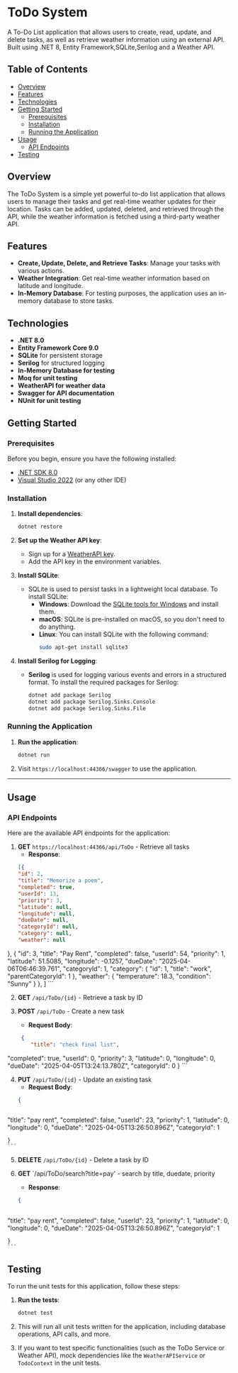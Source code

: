 
# ToDo System

A To-Do List application that allows users to create, read, update, and delete tasks, as well as retrieve weather information using an external API. Built using .NET 8, Entity Framework,SQLite,Serilog and a Weather API.

## **Table of Contents**
- [Overview](#overview)
- [Features](#features)
- [Technologies](#technologies)
- [Getting Started](#getting-started)
  - [Prerequisites](#prerequisites)
  - [Installation](#installation)
  - [Running the Application](#running-the-application)
- [Usage](#usage)
  - [API Endpoints](#api-endpoints)
- [Testing](#testing)

  
## **Overview**

The ToDo System is a simple yet powerful to-do list application that allows users to manage their tasks and get real-time weather updates for their location. Tasks can be added, updated, deleted, and retrieved through the API, while the weather information is fetched using a third-party weather API.

## **Features**
- **Create, Update, Delete, and Retrieve Tasks**: Manage your tasks with various actions.
- **Weather Integration**: Get real-time weather information based on latitude and longitude.
- **In-Memory Database**: For testing purposes, the application uses an in-memory database to store tasks.

## **Technologies**
- **.NET  8.0**
- **Entity Framework Core 9.0**
- **SQLite** for persistent storage
- **Serilog** for structured logging
- **In-Memory Database for testing**
- **Moq for unit testing**
- **WeatherAPI for weather data**
- **Swagger for API documentation**
- **NUnit for unit testing**


## **Getting Started**

### **Prerequisites**
Before you begin, ensure you have the following installed:

- [.NET SDK 8.0 ](https://dotnet.microsoft.com/download)
- [Visual Studio 2022](https://code.visualstudio.com/) (or any other IDE)

### **Installation**

1. **Install dependencies**:
    ```bash
    dotnet restore
    ```

2. **Set up the Weather API key**:
    - Sign up for a [WeatherAPI key](https://www.weatherapi.com/).
    - Add the API key in the environment variables.

3. **Install SQLite**:
    - SQLite is used to persist tasks in a lightweight local database. To install SQLite:
        - **Windows**: Download the [SQLite tools for Windows](https://www.sqlite.org/download.html) and install them.
        - **macOS**: SQLite is pre-installed on macOS, so you don't need to do anything.
        - **Linux**: You can install SQLite with the following command:
          ```bash
          sudo apt-get install sqlite3
          ```

4. **Install Serilog for Logging**:
    - **Serilog** is used for logging various events and errors in a structured format. To install the required packages for Serilog:
      ```bash
      dotnet add package Serilog
      dotnet add package Serilog.Sinks.Console
      dotnet add package Serilog.Sinks.File
      ```

### **Running the Application**

1. **Run the application**:
    ```bash
    dotnet run
    ```

2. Visit `https://localhost:44366/swagger` to use the application.

---

## **Usage**

### **API Endpoints**

Here are the available API endpoints for the application:

1. **GET** `https://localhost:44366/api/ToDo` - Retrieve all tasks
    - **Response**:
    ```json
    [{
    "id": 2,
    "title": "Memorize a poem",
    "completed": true,
    "userId": 13,
    "priority": 3,
    "latitude": null,
    "longitude": null,
    "dueDate": null,
    "categoryId": null,
    "category": null,
    "weather": null
  },
  {
    "id": 3,
    "title": "Pay Rent",
    "completed": false,
    "userId": 54,
    "priority": 1,
    "latitude": 51.5085,
    "longitude": -0.1257,
    "dueDate": "2025-04-06T06:46:39.761",
    "categoryId": 1,
    "category": {
      "id": 1,
      "title": "work",
      "parentCategoryId": 1
    },
    "weather": {
      "temperature": 18.3,
      "condition": "Sunny"
    }
  },
  ]
    ```

2. **GET** `/api/ToDo/{id}` - Retrieve a task by ID

3. **POST** `/api/ToDo` - Create a new task
    - **Request Body**:
    ```json
     {
        "title": "check final list",
  "completed": true,
  "userId": 0,
  "priority": 3,
  "latitude": 0,
  "longitude": 0,
  "dueDate": "2025-04-05T13:24:13.780Z",
  "categoryId": 0
  }
    ```

4. **PUT** `/api/ToDo/{id}` - Update an existing task
    - **Request Body**:
    ```json
    {
      
  "title": "pay rent",
  "completed": false,
  "userId": 23,
  "priority": 1,
  "latitude": 0,
  "longitude": 0,
  "dueDate": "2025-04-05T13:26:50.896Z",
  "categoryId": 1

    }
    ```

5. **DELETE** `/api/ToDo/{id}` - Delete a task by ID

6. **GET** `/api/ToDo/search?title=pay' - search by title, duedate, priority
    - **Response**:
    ```json
   {
      
  "title": "pay rent",
  "completed": false,
  "userId": 23,
  "priority": 1,
  "latitude": 0,
  "longitude": 0,
  "dueDate": "2025-04-05T13:26:50.896Z",
  "categoryId": 1

    }
    ```

## **Testing**

To run the unit tests for this application, follow these steps:

1. **Run the tests**:
    ```bash
    dotnet test
    ```

2. This will run all unit tests written for the application, including database operations, API calls, and more.

3. If you want to test specific functionalities (such as the ToDo Service or Weather API), mock dependencies like the `WeatherAPIService` or `TodoContext` in the unit tests.



